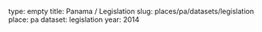 type: empty
title: Panama / Legislation
slug: places/pa/datasets/legislation
place: pa
dataset: legislation
year: 2014
